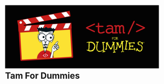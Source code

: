 
![alt tag](https://github.com/paulonegrao/tam4dummies/blob/master/app/assets/images/tameline.png)
Tam For Dummies
===============

